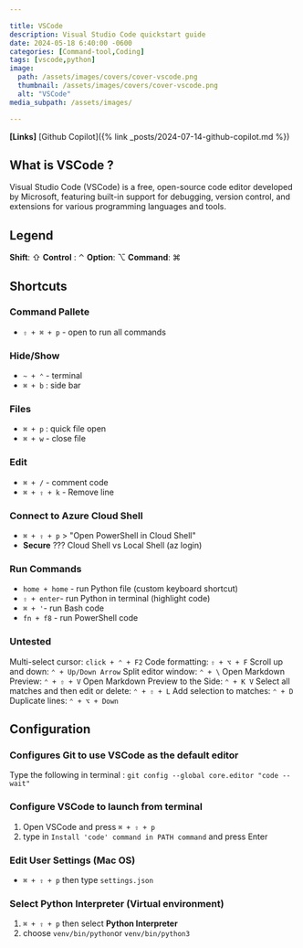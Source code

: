 ```yaml
---

title: VSCode
description: Visual Studio Code quickstart guide
date: 2024-05-18 6:40:00 -0600
categories: [Command-tool,Coding]
tags: [vscode,python]
image:
  path: /assets/images/covers/cover-vscode.png
  thumbnail: /assets/images/covers/cover-vscode.png
  alt: "VSCode"
media_subpath: /assets/images/

---
```


**[Links]**
[Github Copilot]({% link _posts/2024-07-14-github-copilot.md %})

## **What is VSCode ?**

Visual Studio Code (VSCode) is a free, open-source code editor developed by Microsoft, featuring built-in support for debugging, version control, and extensions for various programming languages and tools.

## Legend

**Shift**: ⇧
**Control** : ⌃
**Option**: ⌥
**Command**: ⌘

## Shortcuts

### Command Pallete

- `⇧ + ⌘ + p` - open to run all commands

### Hide/Show

- `~ + ⌃` - terminal
- `⌘ + b` : side bar

### Files

- `⌘ + p` : quick file open
- ``⌘ + w`` - close file

### Edit

- `⌘ + /` - comment code
- `⌘ + ⇧ + k` - Remove line

### Connect to Azure Cloud Shell

- `⌘ + ⇧ + p` > "Open PowerShell in Cloud Shell"
- **Secure** ???  Cloud Shell vs Local Shell (az login)

### Run Commands

- `home + home` - run Python file (custom keyboard shortcut)
- `⇧ + enter`- run Python in terminal (highlight code)
- `⌘ + '`- run Bash code
- `fn + f8` - run PowerShell code

### Untested

Multi-select cursor: `click + ⌃ + F2`
Code formatting: `⇧ + ⌥ + F`
Scroll up and down: `⌃ + Up/Down Arrow`
Split editor window: `⌃ + \`
Open Markdown Preview: `⌃ + ⇧ + V`
Open Markdown Preview to the Side: `⌃ + K V`
Select all matches and then edit or delete: `⌃ + ⇧ + L`
Add selection to matches: `⌃ + D`
Duplicate lines: `⌃ + ⌥ + Down`

## Configuration

### Configures Git to use VSCode as the default editor

Type the following in terminal : `git config --global core.editor "code --wait"`

### Configure VSCode to launch from terminal

1. Open VSCode and press `⌘ + ⇧ + p`
2. type in `Install 'code' command in PATH command` and press Enter

### Edit User Settings (Mac OS)

- `⌘ + ⇧ + p` then type `settings.json`

### Select Python Interpreter (Virtual environment)

1. `⌘ + ⇧ + p` then select **Python Interpreter**
2. choose `venv/bin/python`or `venv/bin/python3`

